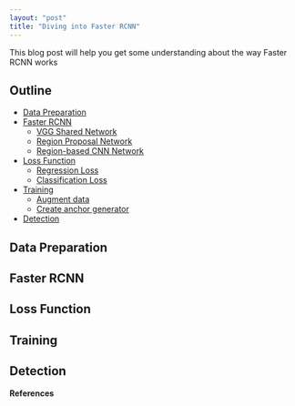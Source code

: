 ```yaml
---
layout: "post"
title: "Diving into Faster RCNN"
---
```


This blog post will help you get some understanding about the way Faster RCNN works

## Outline
* [Data Preparation](#data-preparation)
* [Faster RCNN](#faster-rcnn)
    - [VGG Shared Network]()
    - [Region Proposal Network]()
    - [Region-based CNN Network]()
* [Loss Function](#loss-function)
    - [Regression Loss]()
    - [Classification Loss]()
* [Training](#training)
    - [Augment data]()
    - [Create anchor generator]()
* [Detection](#detection)

<a id="data-preparation"></a>
## Data Preparation

<a id="faster-rcnn"></a>
## Faster RCNN

<a id="loss-function"></a>
## Loss Function

<a id="training"></a>
## Training

<a id="detection"></a>
## Detection


__References__
